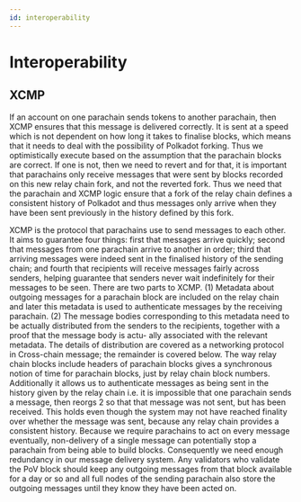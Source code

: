 ```yaml
---
id: interoperability
---
```


# Interoperability

## XCMP

If an account on one parachain sends tokens to another parachain, then XCMP ensures that this
message is delivered correctly. It is sent at a speed which is not dependent on how long it takes to
finalise blocks, which means that it needs to deal with the possibility of Polkadot forking. Thus we
optimistically execute based on the assumption that the parachain blocks are correct. If one is not,
then we need to revert and for that, it is important that parachains only receive messages that were
sent by blocks recorded on this new relay chain fork, and not the reverted fork. Thus we need that
the parachain and XCMP logic ensure that a fork of the relay chain defines a consistent history of
Polkadot and thus messages only arrive when they have been sent previously in the history defined by
this fork.

XCMP is the protocol that parachains use to send messages to each other. It aims to guarantee four
things: first that messages arrive quickly; second that messages from one parachain arrive to
another in order; third that arriving messages were indeed sent in the finalised history of the
sending chain; and fourth that recipients will receive messages fairly across senders, helping
guarantee that senders never wait indefinitely for their messages to be seen. There are two parts to
XCMP. (1) Metadata about outgoing messages for a parachain block are included on the relay chain and
later this metadata is used to authenticate messages by the receiving parachain. (2) The message
bodies corresponding to this metadata need to be actually distributed from the senders to the
recipients, together with a proof that the message body is actu- ally associated with the relevant
metadata. The details of distribution are covered as a networking protocol in Cross-chain message;
the remainder is covered below. The way relay chain blocks include headers of parachain blocks gives
a synchronous notion of time for parachain blocks, just by relay chain block numbers. Additionally
it allows us to authenticate messages as being sent in the history given by the relay chain i.e. it
is impossible that one parachain sends a message, then reorgs 2 so that that message was not sent,
but has been received. This holds even though the system may not have reached finality over whether
the message was sent, because any relay chain provides a consistent history. Because we require
parachains to act on every message eventually, non-delivery of a single message can potentially stop
a parachain from being able to build blocks. Consequently we need enough redundancy in our message
delivery system. Any validators who validate the PoV block should keep any outgoing messages from
that block available for a day or so and all full nodes of the sending parachain also store the
outgoing messages until they know they have been acted on.
